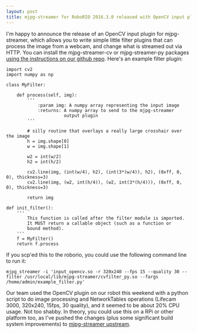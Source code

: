 ```yaml
---
layout: post
title: mjpg-streamer for RoboRIO 2016.3.0 released with OpenCV input plugin
---
```


I'm happy to announce the release of an OpenCV input plugin for mjpg-streamer, which allows you to write simple little filter plugins that can process the image from a webcam, and change what is streamed out via HTTP. You can install the mjpg-streamer-cv or mjpg-streamer-py packages [using the instructions on our github repo](https://github.com/robotpy/roborio-packages). Here's an example filter plugin:

    import cv2
    import numpy as np

    class MyFilter:
        
        def process(self, img):
            '''
                :param img: A numpy array representing the input image
                :returns: A numpy array to send to the mjpg-streamer
                          output plugin
            '''
            
            # silly routine that overlays a really large crosshair over the image
            h = img.shape[0]
            w = img.shape[1]
            
            w2 = int(w/2)
            h2 = int(h/2)
            
            cv2.line(img, (int(w/4), h2), (int(3*(w/4)), h2), (0xff, 0, 0), thickness=3)
            cv2.line(img, (w2, int(h/4)), (w2, int(3*(h/4))), (0xff, 0, 0), thickness=3)
            
            return img
            
    def init_filter():
        '''
            This function is called after the filter module is imported.
            It MUST return a callable object (such as a function or
            bound method). 
        '''
        f = MyFilter()
        return f.process


If you scp'ed this to the roborio, you could use the following command line to run it:

    mjpg_streamer -i 'input_opencv.so -r 320x240 --fps 15 --quality 30 --filter /usr/local/lib/mjpg-streamer/cvfilter_py.so --fargs /home/admin/example_filter.py'

Our team used the OpenCV plugin on our robot this weekend with a python script to do image processing and NetworkTables operations (Lifecam 3000, 320x240, 15fps, 30 quality), and it seemed to be about 20% CPU usage. Not too shabby. In theory, you could use this on a RPi or other platform too, as I've pushed the changes (plus some significant build system improvements) to [mjpg-streamer upstream](https://github.com/mjpg-streamer/mjpg-streamer).

